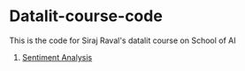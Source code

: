 # Datalit-course-code
This is the code for Siraj Raval's datalit course on School of AI

1. [Sentiment Analysis](https://github.com/Bipinskapz/Datalit-course-code/tree/master/SentimentAnalysis)
